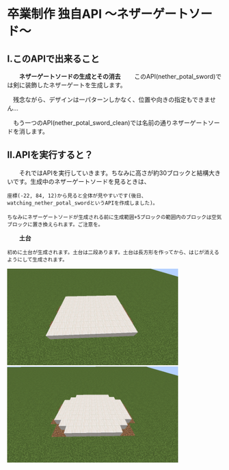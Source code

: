 # 卒業制作 独自API ～ネザーゲートソード～

## Ⅰ.このAPIで出来ること

　　**ネザーゲートソードの生成とその消去**
　　このAPI(nether_potal_sword)では剣に装飾したネザーゲートを生成します。
  
  　残念ながら、デザインは一パターンしかなく、位置や向きの指定もできません...
   
  　もう一つのAPI(nether_potal_sword_clean)では名前の通りネザーゲートソードを消します。

## Ⅱ.APIを実行すると？

　　それではAPIを実行していきます。ちなみに高さが約30ブロックと結構大きいです。生成中のネザーゲートソードを見るときは、
  
    座標(-22, 84, 12)から見ると全体が見やすいです(後日、watching_nether_potal_swordというAPIを作成しました)。

    ちなみにネザーゲートソードが生成される前に生成範囲+5ブロックの範囲内のブロックは空気ブロックに置き換えられます。ご注意を。
  
　　**土台**
  
    初めに土台が生成されます。土台は二段あります。土台は長方形を作ってから、はじが消えるようにして生成されます。

[<img src="./images/dodai1.png" width="400">](./images/dodai1.png)  [<img src="./images/dodai_1.png" width="400">](./images/dodai_1.png)





